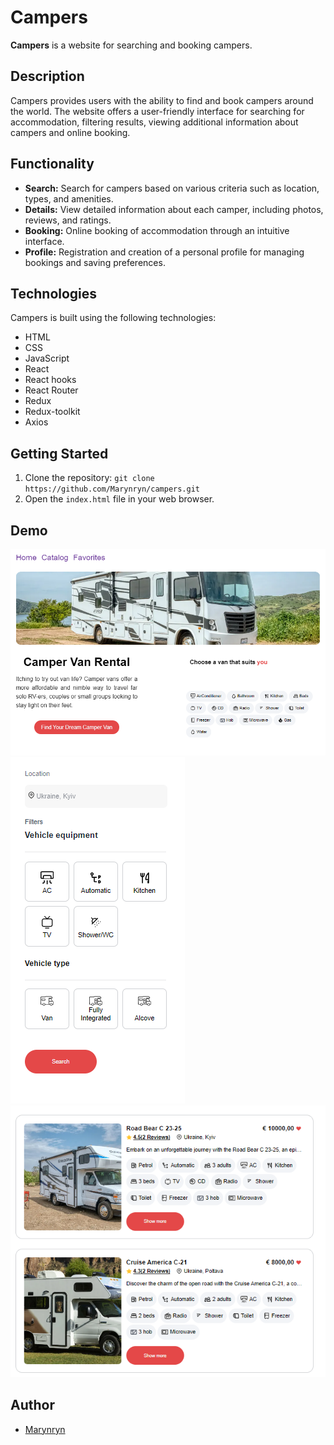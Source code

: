 # Campers

**Campers** is a website for searching and booking campers.

## Description

Campers provides users with the ability to find and book campers around the
world. The website offers a user-friendly interface for searching for
accommodation, filtering results, viewing additional information about campers
and online booking.

## Functionality

- **Search:** Search for campers based on various criteria such as location,
  types, and amenities.
- **Details:** View detailed information about each camper, including photos,
  reviews, and ratings.
- **Booking:** Online booking of accommodation through an intuitive interface.
- **Profile:** Registration and creation of a personal profile for managing
  bookings and saving preferences.

## Technologies

Campers is built using the following technologies:

- HTML
- CSS
- JavaScript
- React
- React hooks
- React Router
- Redux
- Redux-toolkit
- Axios

## Getting Started

1. Clone the repository: `git clone https://github.com/Marynryn/campers.git`
2. Open the `index.html` file in your web browser.

## Demo

![Screenshot of the homepage](/src/components/img/screenshots/title-page.png)
![Screenshot of the search page](/src/components/img/screenshots/filters.png)
![Screenshot of the details page](/src/components/img/screenshots/details.png)

## Author

- [Marynryn](https://github.com/Marynryn)
